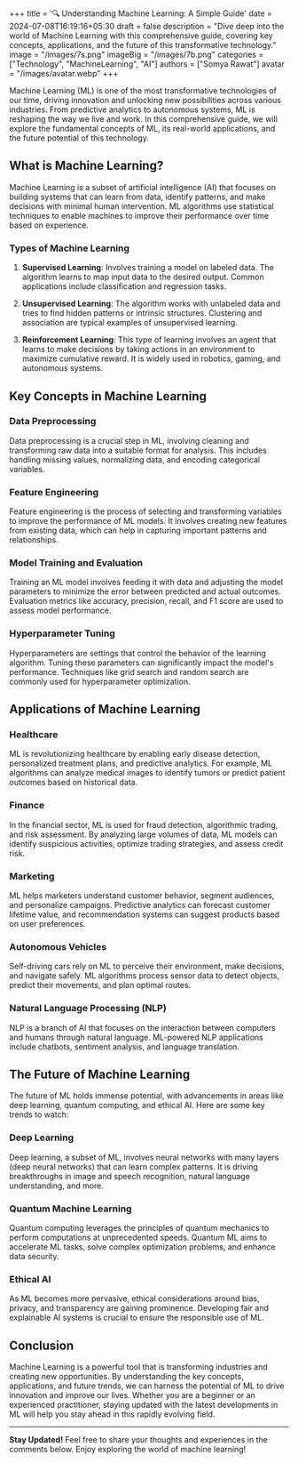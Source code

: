 +++
title = '🔍 Understanding Machine Learning: A Simple Guide'
date = 2024-07-08T16:19:16+05:30
draft = false
description = "Dive deep into the world of Machine Learning with this comprehensive guide, covering key concepts, applications, and the future of this transformative technology."
image = "/images/7s.png"
imageBig = "/images/7b.png"
categories = ["Technology", "MachineLearning", "AI"]
authors = ["Somya Rawat"]
avatar = "/images/avatar.webp"
+++

Machine Learning (ML) is one of the most transformative technologies of our time, driving innovation and unlocking new possibilities across various industries. From predictive analytics to autonomous systems, ML is reshaping the way we live and work. In this comprehensive guide, we will explore the fundamental concepts of ML, its real-world applications, and the future potential of this technology.

## What is Machine Learning?

Machine Learning is a subset of artificial intelligence (AI) that focuses on building systems that can learn from data, identify patterns, and make decisions with minimal human intervention. ML algorithms use statistical techniques to enable machines to improve their performance over time based on experience.

### Types of Machine Learning

1. **Supervised Learning**: Involves training a model on labeled data. The algorithm learns to map input data to the desired output. Common applications include classification and regression tasks.

2. **Unsupervised Learning**: The algorithm works with unlabeled data and tries to find hidden patterns or intrinsic structures. Clustering and association are typical examples of unsupervised learning.

3. **Reinforcement Learning**: This type of learning involves an agent that learns to make decisions by taking actions in an environment to maximize cumulative reward. It is widely used in robotics, gaming, and autonomous systems.

## Key Concepts in Machine Learning

### Data Preprocessing

Data preprocessing is a crucial step in ML, involving cleaning and transforming raw data into a suitable format for analysis. This includes handling missing values, normalizing data, and encoding categorical variables.

### Feature Engineering

Feature engineering is the process of selecting and transforming variables to improve the performance of ML models. It involves creating new features from existing data, which can help in capturing important patterns and relationships.

### Model Training and Evaluation

Training an ML model involves feeding it with data and adjusting the model parameters to minimize the error between predicted and actual outcomes. Evaluation metrics like accuracy, precision, recall, and F1 score are used to assess model performance.

### Hyperparameter Tuning

Hyperparameters are settings that control the behavior of the learning algorithm. Tuning these parameters can significantly impact the model's performance. Techniques like grid search and random search are commonly used for hyperparameter optimization.

## Applications of Machine Learning

### Healthcare

ML is revolutionizing healthcare by enabling early disease detection, personalized treatment plans, and predictive analytics. For example, ML algorithms can analyze medical images to identify tumors or predict patient outcomes based on historical data.

### Finance

In the financial sector, ML is used for fraud detection, algorithmic trading, and risk assessment. By analyzing large volumes of data, ML models can identify suspicious activities, optimize trading strategies, and assess credit risk.

### Marketing

ML helps marketers understand customer behavior, segment audiences, and personalize campaigns. Predictive analytics can forecast customer lifetime value, and recommendation systems can suggest products based on user preferences.

### Autonomous Vehicles

Self-driving cars rely on ML to perceive their environment, make decisions, and navigate safely. ML algorithms process sensor data to detect objects, predict their movements, and plan optimal routes.

### Natural Language Processing (NLP)

NLP is a branch of AI that focuses on the interaction between computers and humans through natural language. ML-powered NLP applications include chatbots, sentiment analysis, and language translation.

## The Future of Machine Learning

The future of ML holds immense potential, with advancements in areas like deep learning, quantum computing, and ethical AI. Here are some key trends to watch:

### Deep Learning

Deep learning, a subset of ML, involves neural networks with many layers (deep neural networks) that can learn complex patterns. It is driving breakthroughs in image and speech recognition, natural language understanding, and more.

### Quantum Machine Learning

Quantum computing leverages the principles of quantum mechanics to perform computations at unprecedented speeds. Quantum ML aims to accelerate ML tasks, solve complex optimization problems, and enhance data security.

### Ethical AI

As ML becomes more pervasive, ethical considerations around bias, privacy, and transparency are gaining prominence. Developing fair and explainable AI systems is crucial to ensure the responsible use of ML.

## Conclusion

Machine Learning is a powerful tool that is transforming industries and creating new opportunities. By understanding the key concepts, applications, and future trends, we can harness the potential of ML to drive innovation and improve our lives. Whether you are a beginner or an experienced practitioner, staying updated with the latest developments in ML will help you stay ahead in this rapidly evolving field.

---

**Stay Updated!** Feel free to share your thoughts and experiences in the comments below. Enjoy exploring the world of machine learning!